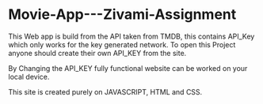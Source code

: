 # Movie-App---Zivami-Assignment

This Web app is build from the API taken from TMDB, this contains API_Key which only works for the key generated network.
To open this Project anyone should create their own API_KEY from the site.

By Changing the API_KEY fully functional website can be worked on your local device.

This site is created purely on JAVASCRIPT, HTML and CSS.

